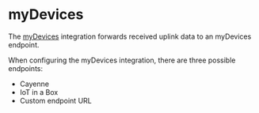 # myDevices

The [myDevices](https://mydevices.com/) integration forwards received uplink
data to an myDevices endpoint.

When configuring the myDevices integration, there are three possible endpoints:

* Cayenne
* IoT in a Box
* Custom endpoint URL
